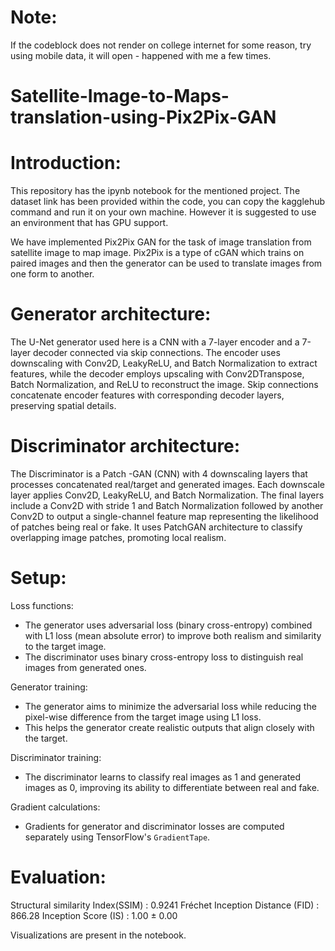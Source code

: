 # Note: 
If the codeblock does not render on college internet for some reason, try using mobile data, it will open - happened with me a few times.

# Satellite-Image-to-Maps-translation-using-Pix2Pix-GAN

# Introduction:
This repository has the ipynb notebook for the mentioned project. The dataset link has been provided within the code, you can copy the kagglehub command and run it on your own machine. However it is suggested to use an environment that has GPU support. 

We have implemented Pix2Pix GAN for the task of image translation from satellite image to map image. Pix2Pix is a type of cGAN which trains on paired images and then the generator can be used to translate images from one form to another.

# Generator architecture:
The U-Net generator used here is a CNN with a 7-layer encoder and a 7-layer decoder connected via skip connections. The encoder uses downscaling with Conv2D, LeakyReLU, and Batch Normalization to extract features, while the decoder employs upscaling with Conv2DTranspose, Batch Normalization, and ReLU to reconstruct the image. Skip connections concatenate encoder features with corresponding decoder layers, preserving spatial details.

# Discriminator architecture:
The Discriminator is a Patch -GAN (CNN) with 4 downscaling layers that processes concatenated real/target and generated images. Each downscale layer applies Conv2D, LeakyReLU, and Batch Normalization. The final layers include a Conv2D with stride 1 and Batch Normalization followed by another Conv2D to output a single-channel feature map representing the likelihood of patches being real or fake. It uses PatchGAN architecture to classify overlapping image patches, promoting local realism.

# Setup:

Loss functions:  
   - The generator uses adversarial loss (binary cross-entropy) combined with L1 loss (mean absolute error) to improve both realism and similarity to the target image.  
   - The discriminator uses binary cross-entropy loss to distinguish real images from generated ones.

Generator training:  
   - The generator aims to minimize the adversarial loss while reducing the pixel-wise difference from the target image using L1 loss.  
   - This helps the generator create realistic outputs that align closely with the target.

Discriminator training:  
   - The discriminator learns to classify real images as 1 and generated images as 0, improving its ability to differentiate between real and fake.

Gradient calculations:  
   - Gradients for generator and discriminator losses are computed separately using TensorFlow's `GradientTape`.

# Evaluation:

Structural similarity Index(SSIM) :      0.9241
Fréchet Inception Distance (FID) :       866.28
Inception Score (IS) :       1.00 ± 0.00

Visualizations are present in the notebook.


